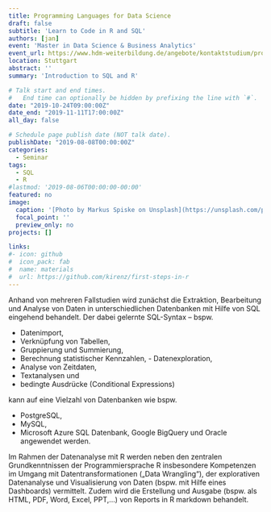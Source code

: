 ```yaml
---
title: Programming Languages for Data Science
draft: false
subtitle: 'Learn to Code in R and SQL'
authors: [jan]
event: 'Master in Data Science & Business Analytics'
event_url: https://www.hdm-weiterbildung.de/angebote/kontaktstudium/programming-languages-for-ds
location: Stuttgart
abstract: ''
summary: 'Introduction to SQL and R'

# Talk start and end times.
#   End time can optionally be hidden by prefixing the line with `#`.
date: "2019-10-24T09:00:00Z"
date_end: "2019-11-11T17:00:00Z"
all_day: false

# Schedule page publish date (NOT talk date).
publishDate: "2019-08-08T00:00:00Z"
categories:
  - Seminar
tags:
  - SQL
  - R
#lastmod: '2019-08-06T00:00:00-00:00'
featured: no
image:
  caption: '[Photo by Markus Spiske on Unsplash](https://unsplash.com/photos/8OyKWQgBsKQ)'
  focal_point: ''
  preview_only: no
projects: []

links:
#- icon: github
#  icon_pack: fab
#  name: materials
#  url: https://github.com/kirenz/first-steps-in-r
---
```

Anhand von mehreren Fallstudien wird zunächst die Extraktion, Bearbeitung und Analyse von Daten in unterschiedlichen Datenbanken mit Hilfe von SQL eingehend behandelt. Der dabei gelernte SQL-Syntax – bspw.

* Datenimport,
* Verknüpfung von Tabellen,
* Gruppierung und Summierung,
* Berechnung statistischer Kennzahlen, - Datenexploration,
* Analyse von Zeitdaten,
* Textanalysen und
* bedingte Ausdrücke (Conditional Expressions)

kann auf eine Vielzahl von Datenbanken wie bspw.

* PostgreSQL,
* MySQL,
* Microsoft Azure SQL Datenbank, Google BigQuery und Oracle angewendet werden.

Im Rahmen der Datenanalyse mit R werden neben den zentralen Grundkenntnissen der Programmiersprache R insbesondere Kompetenzen im Umgang mit Datentransformationen („Data Wrangling“), der explorativen Datenanalyse und Visualisierung von Daten (bspw. mit Hilfe eines Dashboards) vermittelt. Zudem wird die Erstellung und Ausgabe (bspw. als HTML, PDF, Word, Excel, PPT,…) von Reports in R markdown behandelt.
